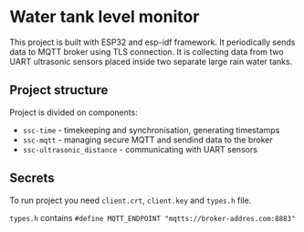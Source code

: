 # Water tank level monitor

This project is built with ESP32 and esp-idf framework. It periodically sends data to MQTT broker using TLS connection. It is collecting data from two UART ultrasonic sensors placed inside two separate large rain water tanks.

## Project structure

Project is divided on components: 

* `ssc-time` - timekeeping and synchronisation, generating timestamps
* `ssc-mqtt` - managing secure MQTT and sendind data to the broker
* `ssc-ultrasonic_distance` - communicating with UART sensors

## Secrets

To run project you need `client.crt`, `client.key` and `types.h` file. 

`types.h` contains `#define MQTT_ENDPOINT "mqtts://broker-addres.com:8883"`